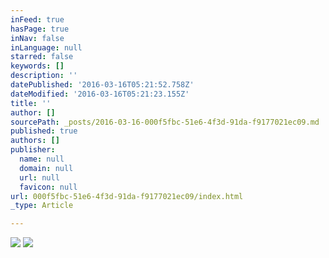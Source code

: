 ```yaml
---
inFeed: true
hasPage: true
inNav: false
inLanguage: null
starred: false
keywords: []
description: ''
datePublished: '2016-03-16T05:21:52.758Z'
dateModified: '2016-03-16T05:21:23.155Z'
title: ''
author: []
sourcePath: _posts/2016-03-16-000f5fbc-51e6-4f3d-91da-f9177021ec09.md
published: true
authors: []
publisher:
  name: null
  domain: null
  url: null
  favicon: null
url: 000f5fbc-51e6-4f3d-91da-f9177021ec09/index.html
_type: Article

---
```

![](https://the-grid-user-content.s3-us-west-2.amazonaws.com/728c590b-3298-451f-a691-ca6755b2ea94.jpg)
![](https://the-grid-user-content.s3-us-west-2.amazonaws.com/908668d4-83e8-4319-9a67-334eb035904b.jpg)